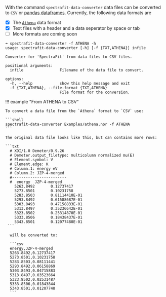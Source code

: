 With the command `spectrafit-data-converter` data files can be converted to
`CSV` or [pandas dataframes][1]. Currently, the following data formats are

- [x] The [`Athena`][2] data format
- [x] Text files with a header and a data seperator by space or tab
- [ ] More formats are coming soon

```shell
➜ spectrafit-data-converter -f ATHENA -h
usage: spectrafit-data-converter [-h] [-f {TXT,ATHENA}] infile

Converter for 'SpectraFit' from data files to CSV files.

positional arguments:
  infile                Filename of the data file to convert.

options:
  -h, --help            show this help message and exit
  -f {TXT,ATHENA}, --file-format {TXT,ATHENA}
                        File format for the conversion.
```

!!! example "From ATHENA to CSV"

    To convert a data file from the `Athena` format to `CSV` use:

    ```shell
    spectrafit-data-converter Examples/athena.nor -f ATHENA
    ```

    The original data file looks like this, but can contains more rows:

    ```txt
      # XDI/1.0 Demeter/0.9.26
      # Demeter.output_filetype: multicolumn normalized mu(E)
      # Element.symbol: V
      # Element.edge: K
      # Column.1: energy eV
      # Column.2: JZP-4-merged
      #------------------------
      #  energy  JZP-4-merged
        5263.8492       0.12737417
        5273.8501       0.10231758
        5283.8503       0.81114410E-01
        5293.8492       0.61588687E-01
        5303.8493       0.47158833E-01
        5313.8497       0.35236642E-01
        5323.8502       0.25314870E-01
        5333.8506       0.18438437E-01
        5343.8501       0.12077480E-01
     ```

      will be converted to:

      ```csv
      energy,JZP-4-merged
      5263.8492,0.12737417
      5273.8501,0.10231758
      5283.8503,0.08111441
      5293.8492,0.06158869
      5303.8493,0.04715883
      5313.8497,0.03523664
      5323.8502,0.02531487
      5333.8506,0.01843844
      5343.8501,0.01207748
      ```

[1]: https://pandas.pydata.org/pandas-docs/stable/reference/api/pandas.DataFrame.html
[2]: https://bruceravel.github.io/demeter/documents/Athena/other/plugin.html
